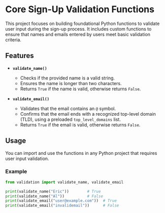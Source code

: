 # Core Sign-Up Validation Functions

This project focuses on building foundational Python functions to validate user input during the sign-up process. It includes custom functions to ensure that names and emails entered by users meet basic validation criteria.

## Features

- **`validate_name()`**
  - Checks if the provided name is a valid string.
  - Ensures the name is longer than two characters.
  - Returns `True` if the name is valid, otherwise returns `False`.

- **`validate_email()`**
  - Validates that the email contains an `@` symbol.
  - Confirms that the email ends with a recognized top-level domain (TLD), using a preloaded `top_level_domains` list.
  - Returns `True` if the email is valid, otherwise returns `False`.

## Usage

You can import and use the functions in any Python project that requires user input validation.

### Example

```python
from validation import validate_name, validate_email

print(validate_name("Eric"))        # True
print(validate_name("Al"))          # False
print(validate_email("user@example.com"))  # True
print(validate_email("invalidemail"))      # False